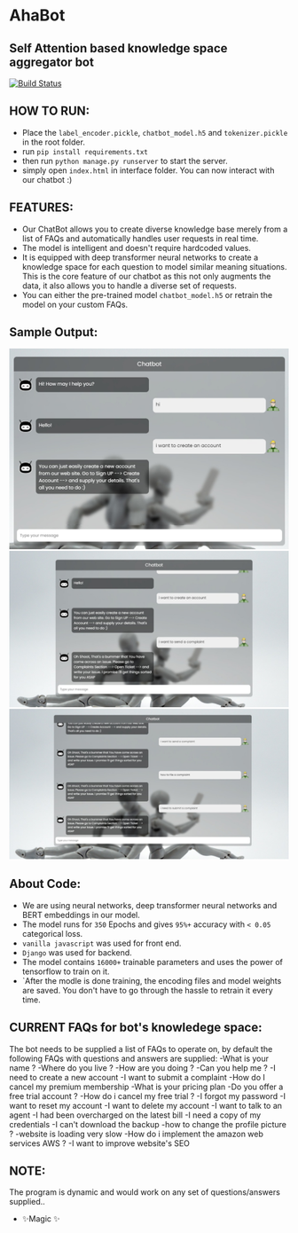 # AhaBot
## Self Attention based knowledge space aggregator bot 


[![Build Status](https://travis-ci.org/joemccann/dillinger.svg?branch=master)](https://travis-ci.org/joemccann/dillinger)


## HOW TO RUN:
- Place the `label_encoder.pickle`, `chatbot_model.h5` and `tokenizer.pickle` in the root folder.
- run `pip install requirements.txt`
- then run `python manage.py runserver` to start the server. 
- simply open `index.html` in interface folder. You can now interact with our chatbot :)


## FEATURES:
- Our ChatBot allows you to create diverse knowledge base merely from a list of FAQs and automatically handles user requests in real time.
- The model is intelligent and doesn't require hardcoded values. 
- It is equipped with deep transformer neural networks to create a knowledge space for each question to model similar meaning situations. This is the core feature of our chatbot as this not only augments the data, it also allows you to handle a diverse set of requests.
- You can either the pre-trained model `chatbot_model.h5` or retrain the model on your custom FAQs.

## Sample Output:
![alt text](https://github.com/ahsanali2000/ahabot/blob/master/sample%20images/1.jpeg)
![alt text](https://github.com/ahsanali2000/ahabot/blob/master/sample%20images/2.jpeg)
![alt text](https://github.com/ahsanali2000/ahabot/blob/master/sample%20images/3.jpeg)

## About Code:
- We are using neural networks, deep transformer neural networks and BERT embeddings in our model.
- The model runs for `350` Epochs and gives `95%+` accuracy with `< 0.05` categorical loss.
- `vanilla javascript` was used for front end.
- `Django` was used for backend.
- The model contains `16000+` trainable parameters and uses the power of tensorflow to train on it.
- `After the modle is done training, the encoding files and model weights are saved. You don't have to go through the hassle to retrain it every time.


## CURRENT FAQs for bot's knowledege space:
The bot needs to be supplied a list of FAQs to operate on, by default the following FAQs with questions and answers are supplied:
-What is your name ?
-Where do you live ?
-How are you doing ?
-Can you help me ?
-I need to create a new account
-I want to submit a complaint
-How do I cancel my premium membership
-What is your pricing plan
-Do you offer a free trial account ?
-How do i cancel my free trial ?
-I forgot my password
-I want to reset my account
-I want to delete my account
-I want to talk to an agent
-I had been overcharged on the latest bill
-I need a copy of my credentials
-I can't download the backup
-how to change the profile picture ?
-website is loading very slow
-How do i implement the amazon web services AWS ?
-I want to improve website's SEO

## NOTE: 
The program is dynamic and would work on any set of questions/answers supplied..
- ✨Magic ✨
